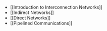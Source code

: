 - [[Introduction to Interconnection Networks]]
- [[Indirect Networks]]
- [[Direct Networks]]
- [[Pipelined Communications]]